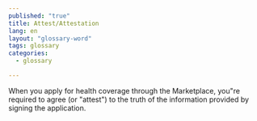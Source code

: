 ```yaml
---
published: "true"
title: Attest/Attestation
lang: en
layout: "glossary-word"
tags: glossary
categories: 
  - glossary

---
```


When you apply for health coverage through the Marketplace, you"re required to agree (or "attest") to the truth of the information provided by signing the application.
